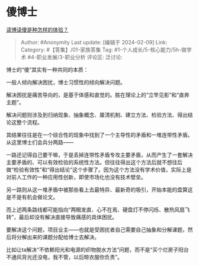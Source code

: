 # 傻博士
[读博读傻是种怎样的体验？](https://www.zhihu.com/question/54369673/answer/3391951001)

> Author: #Anonymity
> Last update: [编辑于 2024-02-09]
> Link:
> Category:  #【答集】/01-家族答集
> Tag: #1-个人成长/5-核心能力/5h-做学术 #4-职业发展/3-职业分析
> 评论区:
> 泛讨论:

博士的“傻”其实有一种共同的本质：

一般人倾向解决困扰，博士习惯性的倾向解决问题。

解决困扰是痛苦导向的，是基于体感和直觉的。胜在理论上的“立竿见影”和“直奔主题”。

解决问题则涉及到归纳现象、抽象概念、厘清机制、建立方法、检验方法、得出结论这整个流程。

其结果往往是在一个综合性的现象中找到了一个主导性的矛盾和一堆连带性矛盾。从这里博士们会兵分两路——

一路还记得自己要干嘛，于是丢掉连带性矛盾专攻主要矛盾，从而产生了一套解决主要矛盾的、可以有效检验的系统性方法。但往往得出这个方法后就不想往后做“检验有效性”和“得出结论”这个步骤了。因为这个方法没有学术价值，实际上是对前人工作的一种应用性创新，即使市场化也没有技术壁垒。

另一路则从这一堆矛盾中被那些看上去最特异、最新奇的吸引，开始本能的盘算这是不是有机会做论文。

而上述两条路线都可能指向“两眼发直、心不在焉、硬盘灯不停闪烁、散热风扇飞转”，最后却没有解决直接导致痛感的具体困扰。

要解决这个问题，项目业主——也就是受困扰者自己需要自己抽象和分解课题，然后将分解出来的课题分配给博士去解决。

比如让ta解决“不依赖阳光和电源的织物脱水方法”问题，而不是“买个烂房子阳台不通风背光还没电，我不管，以后晾衣服你负责”。
